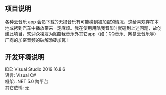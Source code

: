 ## 项目说明  
  各种云音乐 app 会员下载的无损音乐有可能碰到被加密的情况，这给喜欢存在本地或拷到汽车中播放带来一定麻烦。我在使用用酷我音乐时就碰到上述问题，故创建此项目，欢迎众猿友为除酷我音乐外其它app（如：QQ音乐、网易云音乐等）厂商的加密音频的破解添砖加瓦！  
   
## 开发环境说明  
IDE:  Visual Studio 2019 16.8.6   
语言: Visual C#  
框架: .NET 5.0 跨平台   
其它依懒: 无  
